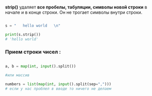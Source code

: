 
**strip()** удаляет **все пробелы, табуляции, символы новой строки** в начале и в конце строки. Он не трогает символы внутри строки.

```python

s = "   hello world   \n"

print(s.strip())  
# 'hello world'

```



### Прием строки чисел : 

```python

a, b = map(int, input().split())

#или массив 

numbers = list(map(int, input().split(sep=",")))
# если у нас проблел в вводе то ничего не делаем

```




